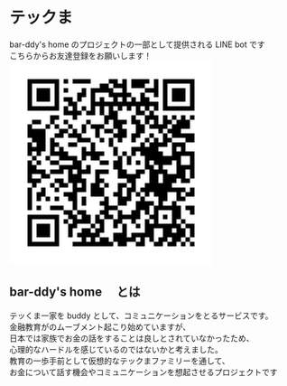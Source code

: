 # テックま

bar-ddy's home のプロジェクトの一部として提供される LINE bot です<br>
こちらからお友達登録をお願いします！<br>
<img src="img/techmabot.png" >

## bar-ddy's home 　とは

テッくま一家を buddy として、コミュニケーションをとるサービスです。<br>
金融教育がのムーブメント起こり始めていますが、<br>
日本では家族でお金の話をすることは良しとされていなかったため、<br>
心理的なハードルを感じているのではないかと考えました。<br>
教育の一歩手前として仮想的なテックまファミリーを通して、<br>
お金について話す機会やコミュニケーションを想起させるプロジェクトです
